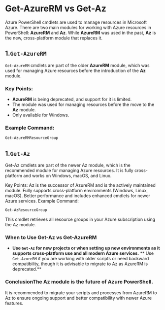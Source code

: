 # **Get-AzureRM vs Get-Az**

Azure PowerShell cmdlets are used to manage resources in Microsoft Azure. There are two main modules for working with Azure resources in PowerShell: **AzureRM** and **Az**. While **AzureRM** was used in the past, **Az** is the new, cross-platform module that replaces it.

## **1.`Get-AzureRM`**

`Get-AzureRM` cmdlets are part of the older **AzureRM** module, which was used for managing Azure resources before the introduction of the **Az** module.

### Key Points:
- **AzureRM** is being deprecated, and support for it is limited.
- The module was used for managing resources before the move to the **Az** module.
- Only available for Windows.

### Example Command:
```powershell
Get-AzureRMResourceGroup
```

## **1.`Get-Az`**
Get-Az cmdlets are part of the newer Az module, which is the recommended module for managing Azure resources. It is fully cross-platform and works on Windows, macOS, and Linux.

Key Points:
Az is the successor of AzureRM and is the actively maintained module.
Fully supports cross-platform environments (Windows, Linux, macOS).
Better performance and includes enhanced cmdlets for newer Azure services.
Example Command:

```powershell
Get-AzResourceGroup
```
This cmdlet retrieves all resource groups in your Azure subscription using the Az module.



### **When to Use Get-Az vs Get-AzureRM**
- **Use `Get-Az` for new projects or when setting up new environments as it supports cross-platform use and all modern Azure services.**
** Use `Get-AzureRM` if you are working with older scripts or need backward compatibility, though it is advisable to migrate to Az as AzureRM is deprecated.**


### **Conclusion**The Az module is the future of Azure PowerShell.
It is recommended to migrate your scripts and processes from AzureRM to Az to ensure ongoing support and better compatibility with newer Azure features.
